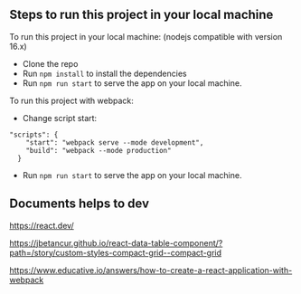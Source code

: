 ## Steps to run this project in your local machine
To run this project in your local machine:
(nodejs compatible with version 16.x)

- Clone the repo
- Run ```npm install``` to install the dependencies
- Run ```npm run start``` to serve the app on your local machine.

To run this project with webpack:

- Change script start: 
```  
"scripts": {
    "start": "webpack serve --mode development",
    "build": "webpack --mode production"
  }
```
- Run ```npm run start``` to serve the app on your local machine.

## Documents helps to dev

https://react.dev/

https://jbetancur.github.io/react-data-table-component/?path=/story/custom-styles-compact-grid--compact-grid

https://www.educative.io/answers/how-to-create-a-react-application-with-webpack
